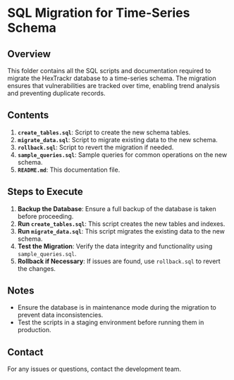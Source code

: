 # SQL Migration for Time-Series Schema

## Overview
This folder contains all the SQL scripts and documentation required to migrate the HexTrackr database to a time-series schema. The migration ensures that vulnerabilities are tracked over time, enabling trend analysis and preventing duplicate records.

## Contents
1. **`create_tables.sql`**: Script to create the new schema tables.
2. **`migrate_data.sql`**: Script to migrate existing data to the new schema.
3. **`rollback.sql`**: Script to revert the migration if needed.
4. **`sample_queries.sql`**: Sample queries for common operations on the new schema.
5. **`README.md`**: This documentation file.

## Steps to Execute
1. **Backup the Database**: Ensure a full backup of the database is taken before proceeding.
2. **Run `create_tables.sql`**: This script creates the new tables and indexes.
3. **Run `migrate_data.sql`**: This script migrates the existing data to the new schema.
4. **Test the Migration**: Verify the data integrity and functionality using `sample_queries.sql`.
5. **Rollback if Necessary**: If issues are found, use `rollback.sql` to revert the changes.

## Notes
- Ensure the database is in maintenance mode during the migration to prevent data inconsistencies.
- Test the scripts in a staging environment before running them in production.

## Contact
For any issues or questions, contact the development team.
